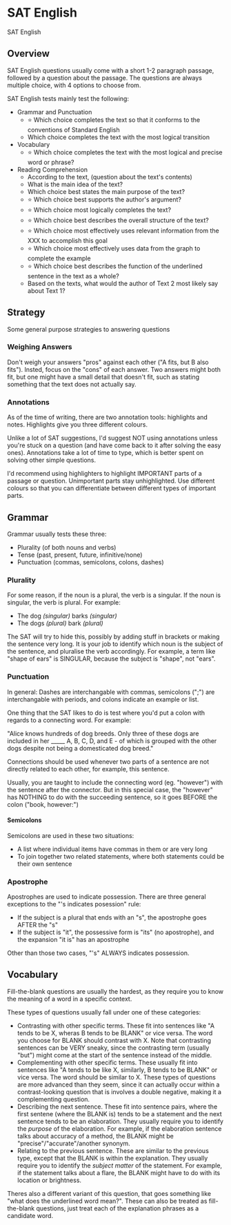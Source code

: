 # SAT English

SAT English

## Overview

SAT English questions usually come with a short 1-2 paragraph passage, followed by a question about the passage. 
The questions are always multiple choice, with 4 options to choose from.

SAT English tests mainly test the following:
- Grammar and Punctuation
    - ⭐ Which choice completes the text so that it conforms to the conventions of Standard English
    - Which choice completes the text with the most logical transition
- Vocabulary
    - ⭐ Which choice completes the text with the most logical and precise word or phrase?
- Reading Comprehension
    - According to the text, (question about the text's contents)
    - What is the main idea of the text?
    - Which choice best states the main purpose of the text?
    - ⭐ Which choice best supports the author's argument?
    - ⭐ Which choice most logically completes the text?
    - ⭐ Which choice best describes the overall structure of the text?
    - ⭐ Which choice most effectively uses relevant information from the XXX to accomplish this goal
    - ⭐ Which choice most effectively uses data from the graph to complete the example
    - ⭐ Which choice best describes the function of the underlined sentence in the text as a whole?
    - Based on the texts, what would the author of Text 2 most likely say about Text 1?

## Strategy

Some general purpose strategies to answering questions

### Weighing Answers

Don't weigh your answers "pros" against each other ("A fits, but B also fits"). Insted, focus on the "cons" of each answer.
Two answers might both fit, but one might have a small detail that doesn't fit, such as stating something that the text does
not actually say.

### Annotations

As of the time of writing, there are two annotation tools: highlights and notes. Highlights give you three different colours.

Unlike a lot of SAT suggestions, I'd suggest NOT using annotations unless you're stuck on a question (and have come back 
to it after solving the easy ones). Annotations take a lot of time to type, which is better spent on solving other simple
questions.

I'd recommend using highlighters to highlight IMPORTANT parts of a passage or question. Unimportant parts stay 
unhighlighted. Use different colours so that you can differentiate between different types of important parts.

## Grammar

Grammar usually tests these three:
- Plurality (of both nouns and verbs)
- Tense (past, present, future, infinitive/none)
- Punctuation (commas, semicolons, colons, dashes)

### Plurality

For some reason, if the noun is a plural, the verb is a singular. If the noun is singular, the verb is plural.
For example:

- The dog _(singular)_ barks _(singular)_
- The dogs _(plural)_ bark _(plural)_

The SAT will try to hide this, possibly by adding stuff in brackets or making the sentence very long. It is your
job to identify which noun is the subject of the sentence, and pluralise the verb accordingly. For example, a term
like "shape of ears" is SINGULAR, because the subject is "shape", not "ears".

### Punctuation

In general: Dashes are interchangable with commas, semicolons (";") are interchangable with periods, and colons indicate
an example or list.

One thing that the SAT likes to do is test where you'd put a colon with regards to a connecting word. For example:

"Alice knows hundreds of dog breeds. Only three of these dogs are included in her _____ A, B, C, D, and E - of which is grouped with the other dogs despite not being a domesticated dog breed."

Connections should be used whenever two parts of a sentence are not directly related to each other, for example, this sentence.

Usually, you are taught to include the connecting word (eg. "however") with the sentence after the connector. But in this
special case, the "however" has NOTHING to do with the succeeding sentence, so it goes BEFORE the colon ("book, however:")

#### Semicolons

Semicolons are used in these two situations:
- A list where individual items have commas in them or are very long
- To join together two related statements, where both statements could be their own sentence

### Apostrophe

Apostrophes are used to indicate possession. There are three general exceptions to the "'s indicates posession" rule:
- If the subject is a plural that ends with an "s", the apostrophe goes AFTER the "s"
- If the subject is "it", the possessive form is "its" (no apostrophe), and the expansion "it is" has an apostrophe

Other than those two cases, "'s" ALWAYS indicates possession.

## Vocabulary

Fill-the-blank questions are usually the hardest, as they require you to know the meaning of a word in a specific context.

These types of questions usually fall under one of these categories:
- Contrasting with other specific terms. These fit into sentences like "A tends to be X, wheras B tends to be BLANK" or vice versa. The word
you choose for BLANK should contrast with X. Note that contrasting sentences can be VERY sneaky, since the contrasting term (usually "but") might come
at the start of the sentence instead of the middle.
- Complementing with other specific terms. These usually fit into sentences like "A tends to be like X, similarly, B tends to be BLANK" or vice versa.
The word should be similar to X. These types of questions are more advanced than they seem, since it can actually occur within a contrast-looking
question that is involves a double negative, making it a complementing question.
- Describing the next sentence. These fit into sentence pairs, where the first sentene (where the BLANK is) tends to be a statement
and the next sentence tends to be an elaboration. They usually require you to identify the *purpose* of the elaboration. For example, if the elaboration 
sentence talks about accuracy of a method, the BLANK might be "precise"/"accurate"/another synonym.
- Relating to the previous sentence. These are similar to the previous type, except that the BLANK is within the explanation. They usually
require you to identify the *subject matter* of the statement. For example, if the statement talks about a flare, the BLANK might have to do
with its location or brightness.

Theres also a different variant of this question, that goes something like "what does the underlined word mean?". These
can also be treated as fill-the-blank questions, just treat each of the explanation phrases as a candidate word.
